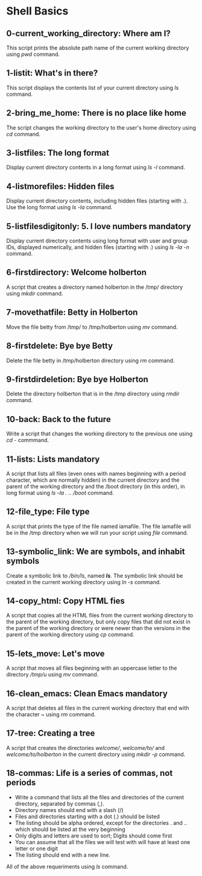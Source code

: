 # **Shell Basics**

## 0-current_working_directory: Where am I?

This script prints the absolute path name of the current working directory using *pwd* command.

##  1-listit: What's in there?

This script displays the contents list of your current directory using *ls* command.

## 2-bring_me_home: There is no place like home

The script changes the working directory to the user's home directory using *cd* command.

## 3-listfiles: The long format

Display current directory contents in a long format using *ls -l* command.

## 4-listmorefiles: Hidden files

Display current directory contents, including hidden files (starting with .). Use the long format using *ls -la* command.

## 5-listfilesdigitonly:  5. I love numbers mandatory

Display current directory contents using long format with user and group IDs, displayed numerically, and hidden files (starting with .) using *ls -la -n* command.

##  6-firstdirectory: Welcome holberton

A script that creates a directory named holberton in the /tmp/ directory using *mkdir* command.

##  7-movethatfile: Betty in Holberton

Move the file betty from /tmp/ to /tmp/holberton using *mv* command.

##  8-firstdelete: Bye bye Betty

Delete the file betty in /tmp/holberton directory using *rm* command.

##  9-firstdirdeletion: Bye bye Holberton

Delete the directory holberton that is in the /tmp directory using *rmdir* command.

##  10-back: Back to the future

Write a script that changes the working directory to the previous one using *cd -* commmand.

##  11-lists: Lists mandatory

A script that lists all files (even ones with names beginning with a period character, which are normally hidden) in the current directory and the parent of the working directory and the /boot directory (in this order), in long format using *ls -la . .. /boot* command.

##  12-file_type: File type

A script that prints the type of the file named iamafile. The file iamafile will be in the /tmp directory when we will run your script using *file* command.

##  13-symbolic_link: We are symbols, and inhabit symbols

Create a symbolic link to */bin/ls*, named *__ls__*. The symbolic link should be created in the current working directory using *ln -s* command.

##  14-copy_html: Copy HTML fies

A script that copies all the HTML files from the current working directory to the parent of the working directory, but only copy files that did not exist in the parent of the working directory or were newer than the versions in the parent of the working directory using *cp* command.

##  15-lets_move: Let's move

A script that moves all files beginning with an uppercase letter to the directory */tmp/u* using *mv* command.

##  16-clean_emacs: Clean Emacs mandatory

A script that deletes all files in the current working directory that end with the character *~* using *rm* command.

##  17-tree: Creating a tree

A script that creates the directories *welcome/*, *welcome/to/* and *welcome/to/holberton* in the current directory using *mkdir -p* command.

##  18-commas: Life is a series of commas, not periods

* Write a command that lists all the files and directories of the current directory, separated by commas (,).
* Directory names should end with a slash (/)
* Files and directories starting with a dot (.) should be listed
* The listing should be alpha ordered, except for the directories . and .. which should be listed at the very beginning
* Only digits and letters are used to sort; Digits should come first
* You can assume that all the files we will test with will have at least one letter or one digit
* The listing should end with a new line. 

All of the above requeriments using *ls* command.

